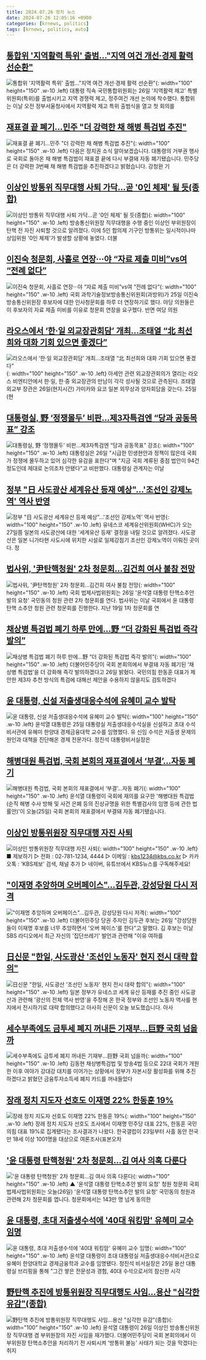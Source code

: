 ```yaml
---
title: 2024.07.26 정치 뉴스
date: 2024-07-26 12:05:16 +0900
categories: [krnews, politics]
tags: [krnews, politics, auto]
---
```

## [통합위 '지역활력 특위' 출범…"지역 여건 개선·경제 활력 선순환"](https://n.news.naver.com/mnews/article/003/0012690400)

![통합위 '지역활력 특위' 출범…"지역 여건 개선·경제 활력 선순환"](https://mimgnews.pstatic.net/image/origin/003/2024/07/26/12690400.jpg?type=nf220_150){: width="100" height="150" .w-10 .left}
대통령 직속 국민통합위원회는 26일 '지역활력 제고' 특별위원회(특위)를 출범시키고 지역 경쟁력 제고, 정주여건 개선 논의에 착수했다. 통합위는 이날 오전 정부서울청사에서 지역활력 제고 특위 출범식을 열고 첫 회의를

## [재표결 끝 폐기…민주 "더 강력한 채 해병 특검법 추진"](https://n.news.naver.com/mnews/article/055/0001175475)

![재표결 끝 폐기…민주 "더 강력한 채 해병 특검법 추진"](https://mimgnews.pstatic.net/image/origin/055/2024/07/25/1175475.jpg?type=nf220_150){: width="100" height="150" .w-10 .left}
다음은 정치권 소식 알아보겠습니다. 대통령의 거부권 행사로 국회로 돌아온 채 해병 특검법이 재표결 끝에 다시 부결돼 자동 폐기됐습니다. 민주당은 더 강력한 3번째 채 해병 특검법을 추진하겠다고 밝혔습니다. 강청완 기

## [이상인 방통위 직무대행 사퇴 가닥…곧 '0인 체제' 될 듯(종합)](https://n.news.naver.com/mnews/article/421/0007687205)

![이상인 방통위 직무대행 사퇴 가닥…곧 '0인 체제' 될 듯(종합)](https://mimgnews.pstatic.net/image/origin/421/2024/07/25/7687205.jpg?type=nf220_150){: width="100" height="150" .w-10 .left}
방송통신위원장 직무대행을 수행 중인 이상인 부위원장이 탄핵 전 자진 사퇴할 것으로 알려졌다. 이에 5인 합의제 기구인 방통위는 일시적이나마 상임위원 '0인 체제'가 발생할 상황에 놓였다. 더불

## [이진숙 청문회, 사흘로 연장···야 “자료 제출 미비”vs여 “전례 없다”](https://n.news.naver.com/mnews/article/032/0003310938)

![이진숙 청문회, 사흘로 연장···야 “자료 제출 미비”vs여 “전례 없다”](https://mimgnews.pstatic.net/image/origin/032/2024/07/26/3310938.jpg?type=nf220_150){: width="100" height="150" .w-10 .left}
국회 과학기술정보방송통신위원회(과방위)가 25일 이진숙 방송통신위원장 후보자에 대한 인사청문회를 하루 더 연장하기로 했다. 야당 의원들은 이 후보자의 자료 제출 미비를 이유로 청문회 연장을 요구했다. 반면 여당 의원

## [라오스에서 ‘한·일 외교장관회담’ 개최…조태열 “北 최선희와 대화 기회 있으면 좋겠다”](https://n.news.naver.com/mnews/article/022/0003954353)

![라오스에서 ‘한·일 외교장관회담’ 개최…조태열 “北 최선희와 대화 기회 있으면 좋겠다”](https://mimgnews.pstatic.net/image/origin/022/2024/07/26/3954353.jpg?type=nf220_150){: width="100" height="150" .w-10 .left}
아세안 관련 외교장관회의가 열리는 라오스 비엔티안에서 한·일, 한·중 외교장관의 만남이 각각 성사될 것으로 관측된다. 조태열 외교부 장관은 26일(현지시간) 가미카와 요코 일본 외무상과 양자회담을 갖는다. 25일(현

## [대통령실, 野 ‘정쟁몰두’ 비판…제3자특검엔 “당과 공동목표” 강조](https://n.news.naver.com/mnews/article/016/0002341213)

![대통령실, 野 ‘정쟁몰두’ 비판…제3자특검엔 “당과 공동목표” 강조](https://mimgnews.pstatic.net/image/origin/016/2024/07/26/2341213.jpg?type=nf220_150){: width="100" height="150" .w-10 .left}
대통령실은 26일 "시급한 민생현안과 정책이 많은데 국회가 정쟁에 몰두하고 있어 심각한 유감을 표한다"며 "지금 국회 계류된 중점 법안이 94건 정도인데 제대로 논의조차 안됐다"고 비판했다. 대통령실 관계자는 이날

## [정부 "日 사도광산 세계유산 등재 예상"…'조선인 강제노역' 역사 반영](https://n.news.naver.com/mnews/article/008/0005069227)

![정부 "日 사도광산 세계유산 등재 예상"…'조선인 강제노역' 역사 반영](https://mimgnews.pstatic.net/image/origin/008/2024/07/26/5069227.jpg?type=nf220_150){: width="100" height="150" .w-10 .left}
유네스코 세계유산위원회(WHC)가 오는 27일쯤 일본의 사도광산에 대한 '세계유산 등재' 결정을 내릴 것으로 알려졌다. 사도광산은 일본 니가타현 사도시에 위치한 시설로 일제강점기 조선인 강제노역이 이뤄진 곳이다. 정

## [법사위, '尹탄핵청원' 2차 청문회…김건희 여사 불참 전망](https://n.news.naver.com/mnews/article/654/0000082386)

![법사위, '尹탄핵청원' 2차 청문회…김건희 여사 불참 전망](https://mimgnews.pstatic.net/image/origin/654/2024/07/26/82386.jpg?type=nf220_150){: width="100" height="150" .w-10 .left}
국회 법제사법위원회는 26일 '윤석열 대통령 탄핵소추안 발의 요청' 국민동의 청원 관련 2차 청문회를 연다. 법사위는 이날 국회에서 윤 대통령 탄핵 소추안 청원 관련 청문회를 진행한다. 지난 19일 1차 청문회를 연

## [채상병 특검법 폐기 하루 만에…野 “더 강화된 특검법 즉각 발의”](https://n.news.naver.com/mnews/article/020/0003578701)

![채상병 특검법 폐기 하루 만에…野 “더 강화된 특검법 즉각 발의”](https://mimgnews.pstatic.net/image/origin/020/2024/07/26/3578701.jpg?type=nf220_150){: width="100" height="150" .w-10 .left}
더불어민주당이 국회 본회의에서 부결돼 자동 폐기된 ‘채 상병 특검법’을 더 강화해 즉각 발의하겠다고 26일 밝혔다. 국민의힘 한동훈 대표가 제안한 제3자 추천 방식의 특검에 대해선 제안을 수용하지 않을지도 검토하겠다

## [윤 대통령, 신설 저출생대응수석에 유혜미 교수 발탁](https://n.news.naver.com/mnews/article/032/0003310765)

![윤 대통령, 신설 저출생대응수석에 유혜미 교수 발탁](https://mimgnews.pstatic.net/image/origin/032/2024/07/25/3310765.jpg?type=nf220_150){: width="100" height="150" .w-10 .left}
윤석열 대통령은 25일 대통령실 저출생대응수석실을 신설하고 초대 수석비서관에 유혜미 한양대 경제금융대학 교수를 임명했다. 유 신임 수석은 저출생 문제의 원인과 대책을 진단해온 경제 전문가다. 정진석 대통령비서실장은

## [해병대원 특검법, 국회 본회의 재표결에서 ‘부결’…자동 폐기](https://n.news.naver.com/mnews/article/056/0011769285)

![해병대원 특검법, 국회 본회의 재표결에서 ‘부결’…자동 폐기](https://mimgnews.pstatic.net/image/origin/056/2024/07/25/11769285.jpg?type=nf220_150){: width="100" height="150" .w-10 .left}
윤석열 대통령이 국회에 재의를 요구한 '해병대원 특검법(순직 해병 수사 방해 및 사건 은폐 등의 진상규명을 위한 특별검사의 임명 등에 관한 법률안)'이 오늘(25일) 국회 본회의 재표결에서 부결돼 자동 폐기됐습니다.

## [이상인 방통위원장 직무대행 자진 사퇴](https://n.news.naver.com/mnews/article/056/0011769987)

![이상인 방통위원장 직무대행 자진 사퇴](https://mimgnews.pstatic.net/image/origin/056/2024/07/26/11769987.jpg?type=nf220_150){: width="100" height="150" .w-10 .left}
■ 제보하기 ▷ 전화 : 02-781-1234, 4444 ▷ 이메일 : kbs1234@kbs.co.kr ▷ 카카오톡 : 'KBS제보' 검색, 채널 추가 ▷ 네이버, 유튜브에서 KBS뉴스를 구독해주세요!

## ["이재명 추앙하며 오버페이스"…김두관, 강성당원 다시 저격](https://n.news.naver.com/mnews/article/082/0001281204)

!["이재명 추앙하며 오버페이스"…김두관, 강성당원 다시 저격](https://mimgnews.pstatic.net/image/origin/082/2024/07/26/1281204.jpg?type=nf220_150){: width="100" height="150" .w-10 .left}
더불어민주당 당권 주자인 김두관 후보는 26일 "강성당원들이 이재명 후보를 너무 추앙하면서 '오버 페이스'를 한다"고 말했다. 김 후보는 이날 SBS 라디오에서 최근 자신의 '집단쓰레기' 발언과 관련해 "이유 여하를

## [日신문 "한일, 사도광산 '조선인 노동자' 현지 전시 대략 합의"](https://n.news.naver.com/mnews/article/214/0001363693)

![日신문 "한일, 사도광산 '조선인 노동자' 현지 전시 대략 합의"](https://mimgnews.pstatic.net/image/origin/214/2024/07/26/1363693.jpg?type=nf220_150){: width="100" height="150" .w-10 .left}
일본 정부가 유네스코 세계 유산 등재를 추진 중인 사도광산과 관련해 '광산의 전체 역사 반영'을 주장해 온 한국 정부와 조선인 노동자 역사를 현지에서 전시하기로 대략 합의했다고 아사히 신문이 오늘 보도했습니다. 아사

## [세수부족에도 금투세 폐지 꺼내든 기재부…巨野 국회 넘을까](https://n.news.naver.com/mnews/article/003/0012690006)

![세수부족에도 금투세 폐지 꺼내든 기재부…巨野 국회 넘을까](https://mimgnews.pstatic.net/image/origin/003/2024/07/26/12690006.jpg?type=nf220_150){: width="100" height="150" .w-10 .left}
김동현 채상병특검법 및 방송4법 등으로 22대 국회가 개원한 이후 여야가 강대강 대치를 이어가는 상황에서 정부가 자본시장 활성화를 위해 추진하겠다고 밝혔던 금융투자소득세 폐지 카드를 꺼내들었다

## [장래 정치 지도자 선호도 이재명 22% 한동훈 19%](https://n.news.naver.com/mnews/article/654/0000082392)

![장래 정치 지도자 선호도 이재명 22% 한동훈 19%](https://mimgnews.pstatic.net/image/origin/654/2024/07/26/82392.jpg?type=nf220_150){: width="100" height="150" .w-10 .left}
장래 정치 지도자 선호도 조사에서 이재명 민주당 대표 22%, 한동훈 국민의힘 대표 19%로 집계됐다는 조사결과가 나왔다. 한국갤럽이 23일부터 사흘 동안 전국 만 18세 이상 1001명을 대상으로 여론조사(표본오차

## ['윤 대통령 탄핵청원' 2차 청문회…김 여사 의혹 다룬다](https://n.news.naver.com/mnews/article/055/0001175549)

!['윤 대통령 탄핵청원' 2차 청문회…김 여사 의혹 다룬다](https://mimgnews.pstatic.net/image/origin/055/2024/07/26/1175549.jpg?type=nf220_150){: width="100" height="150" .w-10 .left}
▲ '윤석열 대통령 탄핵소추안 발의 요청' 청원 청문회 국회 법제사법위원회는 오늘(26일) '윤석열 대통령 탄핵소추안 발의 요청' 국민동의 청원과 관련해 2차 청문회를 엽니다. 청문회에서는 143만 명 넘게 동의한

## [윤 대통령, 초대 저출생수석에 '40대 워킹맘' 유혜미 교수 임명](https://n.news.naver.com/mnews/article/654/0000082265)

![윤 대통령, 초대 저출생수석에 '40대 워킹맘' 유혜미 교수 임명](https://mimgnews.pstatic.net/image/origin/654/2024/07/25/82265.jpg?type=nf220_150){: width="100" height="150" .w-10 .left}
윤석열 대통령이 초대 대통령실 저출생대응수석비서관으로 유혜미 한양대학교 경제금융학과 교수를 임명됐다. 정진석 비서실장은 25일 용산 대통령실 브리핑을 통해 "그간 쌓은 전문성과 경험, 40대 수석으로서의 참신한 시각

## [野탄핵 추진에 방통위원장 직무대행도 사임…용산 "심각한 유감"(종합)](https://n.news.naver.com/mnews/article/277/0005451265)

![野탄핵 추진에 방통위원장 직무대행도 사임…용산 "심각한 유감"(종합)](https://mimgnews.pstatic.net/image/origin/277/2024/07/26/5451265.jpg?type=nf220_150){: width="100" height="150" .w-10 .left}
윤석열 대통령이 26일 이상인 방송통신위원장 직무대행 겸 부위원장의 자진 사임을 재가했다. 더불어민주당이 국회 본회의에서 이 부위원장 탄핵소추안을 처리하기 전 사퇴시켜 '방통위 불능' 사태가 되는 것을 막겠다는 취지

